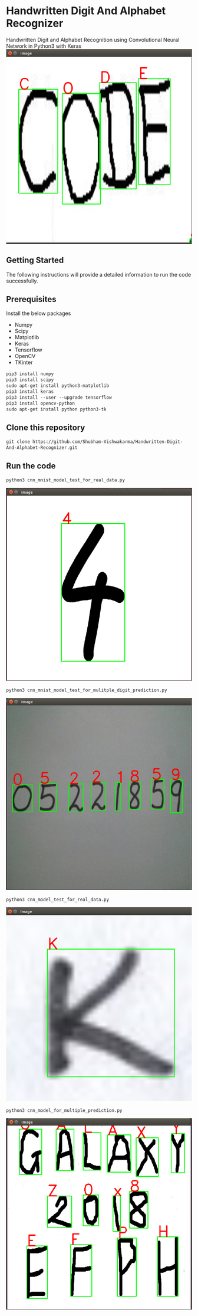 # Handwritten Digit And Alphabet Recognizer
Handwritten Digit and Alphabet Recognition using Convolutional Neural Network in Python3 with Keras
![Output1.png](https://github.com/Shubham-Vishwakarma/Handwritten-Digit-And-Alphabet-Recognizer/blob/master/Output_SS/output1.png)

## Getting Started
The following instructions will provide a detailed information to run the code successfully.
## Prerequisites
Install the below packages
* Numpy
* Scipy
* Matplotlib
* Keras
* Tensorflow
* OpenCV
* TKinter
```
pip3 install numpy
pip3 install scipy
sudo apt-get install python3-matplotlib
pip3 install keras
pip3 install --user --upgrade tensorflow
pip3 install opencv-python
sudo apt-get install python python3-tk
```

## Clone this repository
```
git clone https://github.com/Shubham-Vishwakarma/Handwritten-Digit-And-Alphabet-Recognizer.git
```

## Run the code

```
python3 cnn_mnist_model_test_for_real_data.py
```
![Output1.png](https://github.com/Shubham-Vishwakarma/Handwritten-Digit-And-Alphabet-Recognizer/blob/master/Output_SS/output5.png)

```
python3 cnn_mnist_model_test_for_mulitple_digit_prediction.py
```
![Output1.png](https://github.com/Shubham-Vishwakarma/Handwritten-Digit-And-Alphabet-Recognizer/blob/master/Output_SS/output6.png)

```
python3 cnn_model_test_for_real_data.py
```
![Output1.png](https://github.com/Shubham-Vishwakarma/Handwritten-Digit-And-Alphabet-Recognizer/blob/master/Output_SS/output2.png)

```
python3 cnn_model_for_multiple_prediction.py
```
![Output1.png](https://github.com/Shubham-Vishwakarma/Handwritten-Digit-And-Alphabet-Recognizer/blob/master/Output_SS/output3.png)



